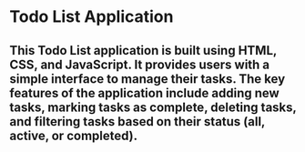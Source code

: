 # Todo List Application
## This Todo List application is built using HTML, CSS, and JavaScript. It provides users with a simple interface to manage their tasks. The key features of the application include adding new tasks, marking tasks as complete, deleting tasks, and filtering tasks based on their status (all, active, or completed).
